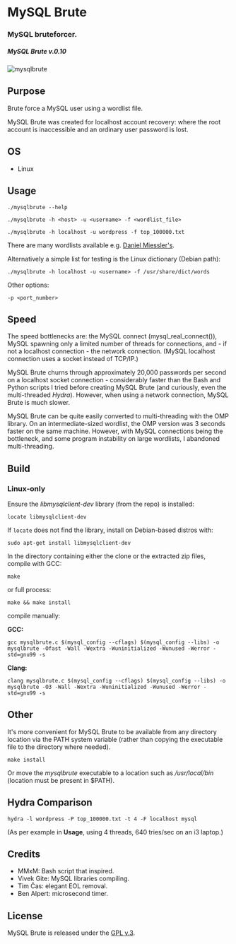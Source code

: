 
# MySQL Brute


### MySQL bruteforcer.

##### MySQL Brute v.0.10


[1]: https://tinram.github.io/images/mysqlbrute.png
![mysqlbrute][1]


## Purpose

Brute force a MySQL user using a wordlist file.

MySQL Brute was created for localhost account recovery: where the root account is inaccessible and an ordinary user password is lost.


## OS

+ Linux


## Usage

    ./mysqlbrute --help

    ./mysqlbrute -h <host> -u <username> -f <wordlist_file>

    ./mysqlbrute -h localhost -u wordpress -f top_100000.txt

There are many wordlists available e.g. [Daniel Miessler's](https://github.com/danielmiessler).

Alternatively a simple list for testing is the Linux dictionary (Debian path):

    ./mysqlbrute -h localhost -u <username> -f /usr/share/dict/words

Other options:

    -p <port_number>


## Speed

The speed bottlenecks are: the MySQL connect (mysql\_real\_connect()), MySQL spawning only a limited number of threads for connections, and - if not a localhost connection - the network connection. (MySQL localhost connection uses a socket instead of TCP/IP.)

MySQL Brute churns through approximately 20,000 passwords per second on a localhost socket connection - considerably faster than the Bash and Python scripts I tried before creating MySQL Brute (and curiously, even the multi-threaded *Hydra*). However, when using a network connection, MySQL Brute is much slower.

MySQL Brute can be quite easily converted to multi-threading with the OMP library. On an intermediate-sized wordlist, the OMP version was 3 seconds faster on the same machine. However, with MySQL connections being the bottleneck, and some program instability on large wordlists, I abandoned multi-threading.


## Build

### Linux-only

Ensure the *libmysqlclient-dev* library (from the repo) is installed:

    locate libmysqlclient-dev

If `locate` does not find the library, install on Debian-based distros with:

    sudo apt-get install libmysqlclient-dev

In the directory containing either the clone or the extracted zip files, compile with GCC:

    make

or full process:

    make && make install

compile manually:

**GCC:**

    gcc mysqlbrute.c $(mysql_config --cflags) $(mysql_config --libs) -o mysqlbrute -Ofast -Wall -Wextra -Wuninitialized -Wunused -Werror -std=gnu99 -s

**Clang:**

    clang mysqlbrute.c $(mysql_config --cflags) $(mysql_config --libs) -o mysqlbrute -O3 -Wall -Wextra -Wuninitialized -Wunused -Werror -std=gnu99 -s


## Other

It's more convenient for MySQL Brute to be available from any directory location via the PATH system variable (rather than copying the executable file to the directory where needed).

    make install

Or move the *mysqlbrute* executable to a location such as */usr/local/bin* (location must be present in $PATH).


## Hydra Comparison

    hydra -l wordpress -P top_100000.txt -t 4 -F localhost mysql

(As per example in **Usage**, using 4 threads, 640 tries/sec on an i3 laptop.)


## Credits

+ MMxM: Bash script that inspired.
+ Vivek Gite: MySQL libraries compiling.
+ Tim Čas: elegant EOL removal.
+ Ben Alpert: microsecond timer.


## License

MySQL Brute is released under the [GPL v.3](https://www.gnu.org/licenses/gpl-3.0.html).
